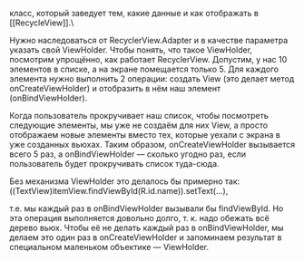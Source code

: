 класс, который заведует тем, какие данные и как отображать в [[RecycleView]].\

Нужно наследоваться от RecyclerView.Adapter и в качестве параметра указать свой ViewHolder. Чтобы понять, что такое ViewHolder, посмотрим упрощённо, как работает RecyclerView. Допустим, у нас 10 элементов в списке, а на экране помещается только 5. Для каждого элемента нужно выполнить 2 операции: создать View (это делает метод onCreateViewHolder) и отобразить в нём наш элемент (onBindViewHolder).

Когда пользователь прокручивает наш список, чтобы посмотреть следующие элементы, мы уже не создаём для них View, а просто отображаем новые элементы вместо тех, которые уехали с экрана в уже созданных вьюхах. Таким образом, onCreateViewHolder вызывается всего 5 раз, а onBindViewHolder — сколько угодно раз, если пользователь будет прокручивать список туда-сюда.

Без механизма ViewHolder это делалось бы примерно так: ((TextView)itemView.findViewById(R.id.name)).setText(...),

т.е. мы каждый раз в onBindViewHolder вызывали бы findViewById. Но эта операция выполняется довольно долго, т. к. надо обежать всё дерево вьюх. Чтобы её не делать каждый раз в onBindViewHolder, мы делаем это один раз в onCreateViewHolder и запоминаем результат в специальном маленьком объектике — ViewHolder.